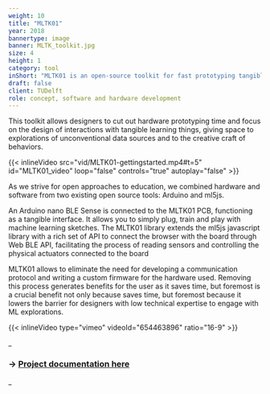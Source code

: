 ```yaml
---
weight: 10
title: "MLTK01"
year: 2018
bannertype: image
banner: MLTK_toolkit.jpg
size: 4
height: 1
category: tool
inShort: "MLTK01 is an open-source toolkit for fast prototyping tangible learning things, built on top of Arduino and ml5js. Simply plug, train and play machine learning sketches."
draft: false
client: TUDelft
role: concept, software and hardware development
---
```


This toolkit allows designers to cut out hardware prototyping time and focus on the design of interactions with tangible learning things, giving space to explorations of unconventional data sources and to the creative craft of behaviors.

{{< inlineVideo src="vid/MLTK01-gettingstarted.mp4#t=5" id="MLTK01_video" loop="false" controls="true" autoplay="false" >}}


As we strive for open approaches to education, we combined hardware and software from two existing open source tools: Arduino and ml5js.

An Arduino nano BLE Sense is connected to the MLTK01 PCB, functioning as a tangible interface. It allows you to simply plug, train and play with machine learning sketches.
The MLTK01 library extends the ml5js javascript library with a rich set of API to connect the browser with the board through Web BLE API, facilitating the process of reading sensors and controlling the physical actuators connected to the board

MLTK01 allows to eliminate the need for developing a communication protocol and writing a custom firmware for the hardware used. Removing this process generates benefits for the user as it saves time, but foremost is a crucial benefit not only because saves time, but foremost because it lowers the barrier for designers with low technical expertise to engage with ML explorations.

{{< inlineVideo type="vimeo" videoId="654463896" ratio="16-9" >}}

_

### -> [Project documentation here](https://id-studiolab.github.io/MLTK01/)

_